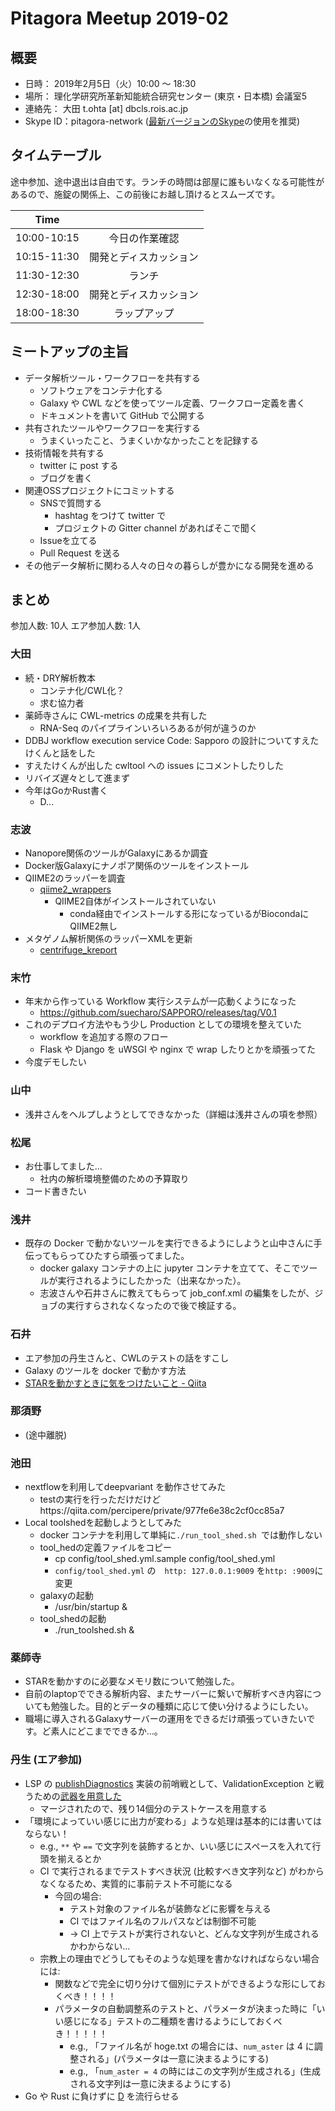 # Pitagora Meetup 2019-02

## 概要

- 日時： 2019年2月5日（火）10:00 〜 18:30
- 場所： 理化学研究所革新知能統合研究センター (東京・日本橋) 会議室5
- 連絡先： 大田 t.ohta [at] dbcls.rois.ac.jp
- Skype ID：pitagora-network ([最新バージョンのSkype](http://www.skype.com/ja/)の使用を推奨)

## タイムテーブル

途中参加、途中退出は自由です。ランチの時間は部屋に誰もいなくなる可能性があるので、施錠の関係上、この前後にお越し頂けるとスムーズです。

|Time||
|:---:|:---:|
|10:00-10:15|今日の作業確認|
|10:15-11:30|開発とディスカッション|
|11:30-12:30|ランチ|
|12:30-18:00|開発とディスカッション|
|18:00-18:30|ラップアップ|

## ミートアップの主旨

- データ解析ツール・ワークフローを共有する
  - ソフトウェアをコンテナ化する
  - Galaxy や CWL などを使ってツール定義、ワークフロー定義を書く
  - ドキュメントを書いて GitHub で公開する
- 共有されたツールやワークフローを実行する
  - うまくいったこと、うまくいかなかったことを記録する
- 技術情報を共有する
  - twitter に post する
  - ブログを書く
- 関連OSSプロジェクトにコミットする
  - SNSで質問する
    - hashtag をつけて twitter で
    - プロジェクトの Gitter channel があればそこで聞く
  - Issueを立てる
  - Pull Request を送る
- その他データ解析に関わる人々の日々の暮らしが豊かになる開発を進める

## まとめ

参加人数: 10人
エア参加人数: 1人

### 大田

- 続・DRY解析教本
  - コンテナ化/CWL化？
  - 求む協力者
- 薬師寺さんに CWL-metrics の成果を共有した
  - RNA-Seq のパイプラインいろいろあるが何が違うのか
- DDBJ workflow execution service Code: Sapporo の設計についてすえたけくんと話をした
- すえたけくんが出した cwltool への issues にコメントしたりした
- リバイズ遅々として進まず
- 今年はGoかRust書く
  - D...

### 志波

- Nanopore関係のツールがGalaxyにあるか調査
- Docker版Galaxyにナノポア関係のツールをインストール
- QIIME2のラッパーを調査
    - [qiime2_wrappers](https://toolshed.g2.bx.psu.edu/view/florianbegusch/qiime2_wrappers/51b9b6b57732)
        - QIIME2自体がインストールされていない
            - conda経由でインストールする形になっているがBiocondaにQIIME2無し
- メタゲノム解析関係のラッパーXMLを更新
    - [centrifuge_kreport](https://testtoolshed.g2.bx.psu.edu/repository?repository_id=d76c65e2f8b4c22c&changeset_revision=ccb90fac3605)

### 末竹

- 年末から作っている Workflow 実行システムが一応動くようになった
    - https://github.com/suecharo/SAPPORO/releases/tag/V0.1
- これのデプロイ方法やもう少し Production としての環境を整えていた
    - workflow を追加する際のフロー
    - Flask や Django を uWSGI や nginx で wrap したりとかを頑張ってた
- 今度デモしたい

### 山中

- 浅井さんをヘルプしようとしてできなかった（詳細は浅井さんの項を参照）

### 松尾
- お仕事してました…
  - 社内の解析環境整備のための予算取り
- コード書きたい


### 浅井

- 既存の Docker で動かないツールを実行できるようにしようと山中さんに手伝ってもらってひたすら頑張ってました。
    - docker galaxy コンテナの上に jupyter コンテナを立てて、そこでツールが実行されるようにしたかった（出来なかった）。
    - 志波さんや石井さんに教えてもらって job_conf.xml の編集をしたが、ジョブの実行すらされなくなったので後で検証する。

### 石井

- エア参加の丹生さんと、CWLのテストの話をすこし
- Galaxy のツールを docker で動かす方法
- [STARを動かすときに気をつけたいこと \- Qiita](https://qiita.com/manabuishiirb/items/7e59895559ef2a0479d2)

### 那須野

- (途中離脱)

### 池田
- nextflowを利用してdeepvariant を動作させてみた
    - testの実行を行っただけだけどhttps://qiita.com/percipere/private/977fe6e38c2cf0cc85a7
- Local toolshedを起動しようとしてみた
    - docker コンテナを利用して単純に`./run_tool_shed.sh `では動作しない
    - tool_hedの定義ファイルをコピー
        - cp config/tool_shed.yml.sample config/tool_shed.yml
        - `config/tool_shed.yml` の　`http: 127.0.0.1:9009` を`http: :9009`に変更
    - galaxyの起動
        - /usr/bin/startup &
    - tool_shedの起動
        - ./run_toolshed.sh &

### 薬師寺
- STARを動かすのに必要なメモリ数について勉強した。
- 自前のlaptopでできる解析内容、またサーバーに繋いで解析すべき内容についても勉強した。目的とデータの種類に応じて使い分けるようにしたい。
- 職場に導入されるGalaxyサーバーの運用をできるだけ頑張っていきたいです。ど素人にどこまでできるか…。


### 丹生 (エア参加)
- LSP の [publishDiagnostics](https://microsoft.github.io/language-server-protocol/specification#textDocument_publishDiagnostics) 実装の前哨戦として、ValidationException と戦うための[武器を用意した](https://github.com/common-workflow-language/schema_salad/pull/232)
    - マージされたので、残り14個分のテストケースを用意する
- 「環境によっていい感じに出力が変わる」ような処理は基本的には書いてはならない！
    - e.g., `**` や `==` で文字列を装飾するとか、いい感じにスペースを入れて行頭を揃えるとか
    - CI で実行されるまでテストすべき状況 (比較すべき文字列など) がわからなくなるため、実質的に事前テスト不可能になる
        - 今回の場合:
            - テスト対象のファイル名が装飾などに影響を与える
            - CI ではファイル名のフルパスなどは制御不可能
            - -> CI 上でテストが実行されないと、どんな文字列が生成されるかわからない…
    - 宗教上の理由でどうしてもそのような処理を書かなければならない場合には:
        - 関数などで完全に切り分けて個別にテストができるような形にしておくべき！！！！
        - パラメータの自動調整系のテストと、パラメータが決まった時に「いい感じになる」テストの二種類を書けるようにしておくべき！！！！！
            - e.g., 「ファイル名が hoge.txt の場合には、`num_aster` は 4 に調整される」(パラメータは一意に決まるようにする)
            - e.g., 「`num_aster = 4` の時にはこの文字列が生成される」(生成される文字列は一意に決まるようにする)
- Go や Rust に負けずに [D](https://tour.dlang.org) を流行らせる
